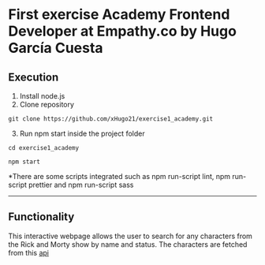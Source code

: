 # First exercise Academy Frontend Developer at Empathy.co by Hugo García Cuesta

## Execution
1. Install node.js
2. Clone repository
```
git clone https://github.com/xHugo21/exercise1_academy.git
```
3. Run npm start inside the project folder
```
cd exercise1_academy
```
```
npm start
```

*There are some scripts integrated such as npm run-script lint, npm run-script prettier and npm run-script sass

***

## Functionality
This interactive webpage allows the user to search for any characters from the Rick and Morty show by name and status. The characters are fetched from this [api](https://rickandmortyapi.com/)
